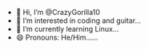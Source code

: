 - 👋 Hi, I’m @CrazyGorilla10
- 👀 I’m interested in coding and guitar...
- 🌱 I’m currently learning Linux...
- 😄 Pronouns: He/Him......

<!---
CrazyGorilla10/CrazyGorilla10 is a ✨ special ✨ repository because its `README.md` (this file) appears on your GitHub profile.
You can click the Preview link to take a look at your changes.
--->
